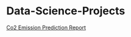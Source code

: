 # Data-Science-Projects
[Co2 Emission Prediction Report](path/to/amiranissian/Data-Science-Projects/blob/main/Project%20Documentation_Report.pdf)
